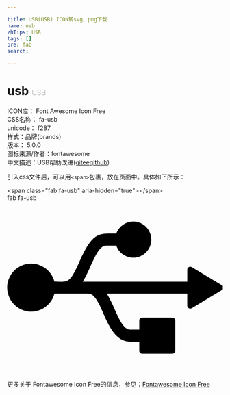 ```yaml
---

title: USB(USB) ICON转svg、png下载
name: usb
zhTips: USB
tags: []
pre: fab
search: 

---
```


# usb  <small style="font-size: 60%;font-weight: 100">USB</small>


<div class="detail-page">
<p>
<span>
ICON库：
<span class="badge-secondary badge">Font Awesome Icon Free</span> 
</span>
<br/>
<span>
CSS名称：
<span class="badge-secondary badge">fa-usb</span> 
</span>
<br/>
<span>
unicode：
<span class="badge-secondary badge">f287</span> 
<copy-btn content='f287' btn-title=""></copy-btn>
<copy-btn :content='String.fromCodePoint(parseInt("f287", 16))' btn-title="复制U"></copy-btn>
</span><br/><span>样式：<span class="badge-light badge">品牌(brands)</span></span>
<br/>
<span>
版本：
<span class="badge-secondary badge">5.0.0</span> 
</span>
<br/>
<span>图标来源/作者：<span class="badge-light badge">fontawesome</span></span> 
<br/>
<span class="zh-detail">中文描述：<span class="badge-primary badge">USB</span><span class="help-link"><span>帮助改进</span>(<a href="https://gitee.com/liuwave/icon-helper/edit/master/json/fontawesome/brands/usb.json" target="_blank" rel="noopener noreferrer">gitee</a><a href="https://github.com/liuwave/icon-helper/edit/master/json/fontawesome/brands/usb.json" target="_blank" rel="noopener noreferrer">github</a></span>)</span><br/>
</p>
</div>
<div class="alert alert-dark">
  <i class="fab fa-usb fa-xs"></i>
  <i class="fab fa-usb fa-sm"></i>
  <i class="fab fa-usb fa-lg"></i>
  <i class="fab fa-usb fa-2x"></i>
  <i class="fab fa-usb fa-3x"></i>
  <i class="fab fa-usb fa-5x"></i>
  <i class="fab fa-usb fa-7x"></i>
</div>
<div>
  <p>引入css文件后，可以用<code>&lt;span&gt;</code>包裹，放在页面中。具体如下所示：    
  </p>
  <div class="alert alert-primary" style="font-size: 14px">
    &lt;span class="fab fa-usb" aria-hidden="true"&gt;&lt;/span&gt;
    <copy-btn content='<span class="fab fa-usb" aria-hidden="true"></span>'></copy-btn>
  </div>
  <div class="alert alert-secondary">
    <i class="fab fa-usb"
    style="font-size: 24px"
    aria-hidden="true"></i> fab fa-usb
    <copy-btn content="fab fa-usb" btn-title="复制图标名称"></copy-btn>
  </div>
</div>
<div id="svg" class="svg-wrap">
<svg xmlns="http://www.w3.org/2000/svg" viewBox="0 0 640 512"><path d="M641.5 256c0 3.1-1.7 6.1-4.5 7.5L547.9 317c-1.4.8-2.8 1.4-4.5 1.4-1.4 0-3.1-.3-4.5-1.1-2.8-1.7-4.5-4.5-4.5-7.8v-35.6H295.7c25.3 39.6 40.5 106.9 69.6 106.9H392V354c0-5 3.9-8.9 8.9-8.9H490c5 0 8.9 3.9 8.9 8.9v89.1c0 5-3.9 8.9-8.9 8.9h-89.1c-5 0-8.9-3.9-8.9-8.9v-26.7h-26.7c-75.4 0-81.1-142.5-124.7-142.5H140.3c-8.1 30.6-35.9 53.5-69 53.5C32 327.3 0 295.3 0 256s32-71.3 71.3-71.3c33.1 0 61 22.8 69 53.5 39.1 0 43.9 9.5 74.6-60.4C255 88.7 273 95.7 323.8 95.7c7.5-20.9 27-35.6 50.4-35.6 29.5 0 53.5 23.9 53.5 53.5s-23.9 53.5-53.5 53.5c-23.4 0-42.9-14.8-50.4-35.6H294c-29.1 0-44.3 67.4-69.6 106.9h310.1v-35.6c0-3.3 1.7-6.1 4.5-7.8 2.8-1.7 6.4-1.4 8.9.3l89.1 53.5c2.8 1.1 4.5 4.1 4.5 7.2z"/></svg>
</div>
<detail full-name='fa-usb'></detail>
    
<div><p>更多关于  Fontawesome Icon Free的信息，参见：<a target="_blank" href="https://iconhelper.cn/fontawesome.html">Fontawesome Icon Free</a>
</p></div>
